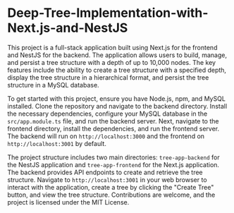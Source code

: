 # Deep-Tree-Implementation-with-Next.js-and-NestJS

This project is a full-stack application built using Next.js for the frontend and NestJS for the backend. The application allows users to build, manage, and persist a tree structure with a depth of up to 10,000 nodes. The key features include the ability to create a tree structure with a specified depth, display the tree structure in a hierarchical format, and persist the tree structure in a MySQL database.

To get started with this project, ensure you have Node.js, npm, and MySQL installed. Clone the repository and navigate to the backend directory. Install the necessary dependencies, configure your MySQL database in the `src/app.module.ts` file, and run the backend server. Next, navigate to the frontend directory, install the dependencies, and run the frontend server. The backend will run on `http://localhost:3000` and the frontend on `http://localhost:3001` by default.

The project structure includes two main directories: `tree-app-backend` for the NestJS application and `tree-app-frontend` for the Next.js application. The backend provides API endpoints to create and retrieve the tree structure. Navigate to `http://localhost:3001` in your web browser to interact with the application, create a tree by clicking the "Create Tree" button, and view the tree structure. Contributions are welcome, and the project is licensed under the MIT License.

